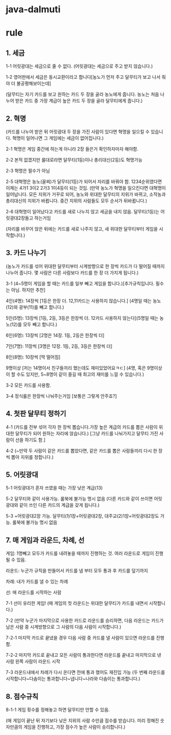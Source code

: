 # java-dalmuti
# rule

## 1. 세금

1-1 어릿광대는 세금으로 줄 수 없다. (어릿광대는 세금으로 주고 받지 않습니다.)

1-2 영어판에서 세금은 동시교환이라고 합니다[농노가 먼저 주고 달무티가 보고 나서 줘야 더 불공평해보이는데]

(달무티는 자기 카드를 보고 원하는 카드 두 장을 골라 농노에게 줍니다. 농노는 처음 나누어 받은 카드 중 가장 계급이 높은 카드 두 장을 골라 달무티에게 줍니다.)


## 2. 혁명
(카드를 나누어 받은 뒤 어릿광대 두 장을 가진 사람이 있다면 혁명을 일으킬 수 있습니다. 혁명이 일어나면 그 게임에는 세금이 없어집니다.)

2-1 혁명은 게임 중간에 하는게 아니라 2장 들은거 확인하자마자 해야함.

2-2 본적 없겠지만 룰대로라면 달무티(1등)이나 총리대신(2등)도 혁명가능

2-3 혁명은 필수가 아님

2-5 대혁명은 농노(꼴찌)가 달무티(1등)가 되어서 자리를 바꿔야 함. 1234순위였다면 이제는 4가1 3이2 2가3 1이4등이 되는 것임. (만약 농노가 혁명을 일으킨다면 대혁명이 일어납니다. 모든 지위가 거꾸로 되어, 농노와 위대한 달무티의 지위가 바뀌고, 소작농과 총리대신의 지위가 바뀝니다. 중간 지위의 사람들도 모두 순서가 뒤바뀝니다.)

2-6 대혁명이 일어났다고 카드를 새로 나누지 않고 세금을 내지 않음. 달무티(1등)는 어릿광대2장들고 하는거임

(자리를 바꾸어 앉은 뒤에는 카드를 새로 나주지 않고, 새 위대한 달무티부터 게임을 시작합니다.)

 

## 3. 카드 나누기
(농노가 카드를 섞어 위대한 달무티부터 시계방향으로 한 장씩 카드가 다 떨어질 때까지 나누어 줍니다. 몇 사람은 다른 사람보다 카드를 한 장 더 가지게 됩니다.)

3-1 (4~5명이 게임을 할 때는 카드를 일부 빼고 게임을 합니다.)[추가규칙입니다. 필수는 아님. 하지만 추천]

4인(4명): 14장씩 [1등은 한장 더. 12,11카드는 사용하지 않습니다.] (4명일 때는 농노(12)와 광부(11)를 빼고 합니다.)

5인(5명): 13장씩 [1등, 2등, 3등은 한장씩 더. 12카드 사용하지 않는다](5명일 때는 농노(12)를 모두 빼고 합니다.)

6인(6명): 13장씩 [2명은 14장. 1등, 2등은 한장씩 더]

7인(7명): 11장씩 [3명은 12장. 1등, 2등, 3등은 한장씩 더]

8인(8명): 10장씩 [딱 떨어짐]

9명이상 [저는 14명이서 친구들끼리 했는데도 재미있었어요ㅋㄷ] (4명, 혹은 9명이상이 할 수도 있지만, 5~8명이 같이 즐길 때 최고의 재미를 느낄 수 있습니다.)

3-2 모든 카드를 사용함.

3-4 정식룰은 한장씩 나눠주는거임 [보통은 그렇게 안주죠?]

 

## 4. 첫판 달무티 정하기

4-1 (카드를 전부 섞어 각자 한 장씩 뽑습니다.가장 높은 계급의 카드를 뽑은 사람이 위대한 달무티가 되어 원하는 자리에 앉습니다.) [그냥 카드를 나눠가지고 달무티 가진 사람이 선을 하기도 함.]

4-2 (~만약 두 사람이 같은 카드를 뽑았다면, 같은 카드를 뽑은 사람들끼리 다시 한 장씩 뽑아 지위를 정합니다.)

 

## 5. 어릿광대

5-1 어릿광대가 혼자 쓰였을 때는 가장 낮은 계급(13)

5-2 달무티와 같이 사용가능. 룰북에 불가능 명시 없음 (다른 카드와 같이 쓰이면 어릿광대와 같이 쓰인 다른 카드의 계급을 갖게 됩니다.)

5-3 +어릿광대2장 가능. 달무티(1)1장+어릿광대2장, 대주교(2)1장+어릿광대2장도 가능. 룰북에 불가능 명시 없음 



## 7. 매 게임과 라운드, 차례, 선

게임: 1명빼고 모두가 카드를 내려놓을 때까지 진행하는 것. 여러 라운드로 게임이 진행될 수 있음.

라운드: 누군가 규칙을 만들어서 카드를 냄 부터 모두 통과 후 카드를 덮기까지

차례: 내가 카드를 낼 수 있는 차례

선: 매 라운드를 시작하는 사람

7-1 선이 유리한 게임! (매 게임의 첫 라운드는 위대한 달무티가 카드를 내면서 시작합니다.)

7-2 (만약 누군가 마지막으로 사용한 카드로 라운드를 승리하면, 다음 라운드는 카드가 남은 사람 중 시계방향으로 그 사람의 다음 사람이 시작합니다.)

7-2-1 마지막 카드로 끝냈을 경우 다음 사람 중 카드를 낼 사람이 있으면 라운드를 진행함.

7-2-2 마지막 카드로 끝내고 모든 사람이 통과한다면 라운드를 끝내고 마지막으로 낸 사람 왼쪽 사람이 라운드 시작

7-3 라운드내에서 차례가 다시 온다면 전에 통과 했어도 재진입 가능 (두 번째 라운드를 시작합니다~다솜이는 통과합니다~냅니다~나라와 다솜이는 통과합니다.)

 

## 8. 점수규칙

8-1-1 게임 횟수를 정해놓고 하면 달무티만 안할 수 있음.

(매 게임이 끝난 뒤 자기보다 낮은 지위의 사람 수만큼 점수를 받습니다. 미리 정해진 숫자만큼의 게임을 진행하고, 가장 점수가 높은 사람이 승리합니다.)
